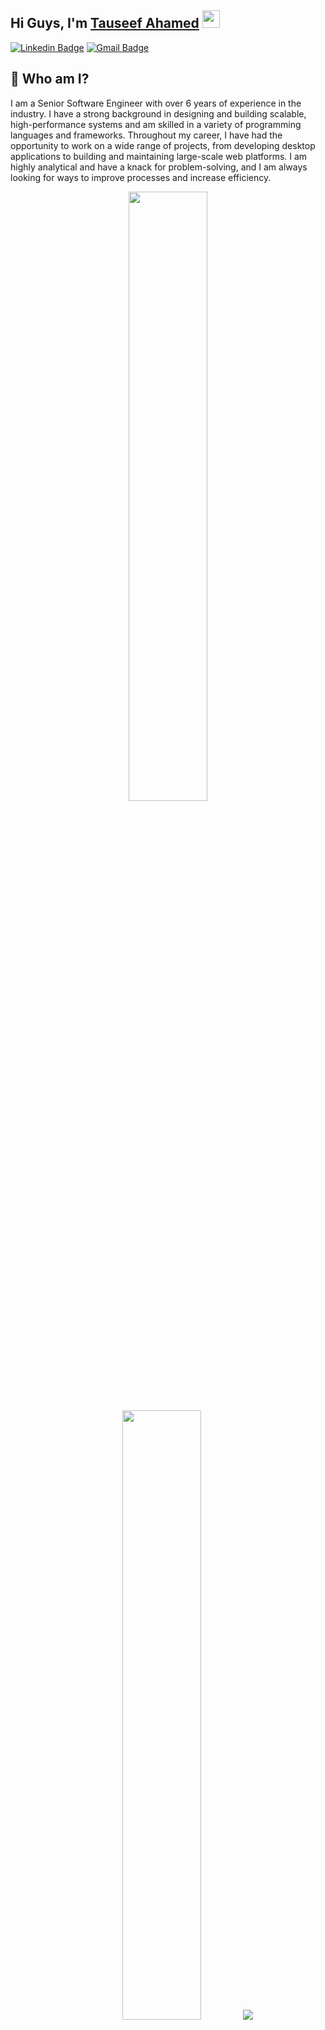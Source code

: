## Hi Guys, I'm [Tauseef Ahamed](https://lk.linkedin.com/in/tauseef-zc) <img src="https://media.giphy.com/media/hvRJCLFzcasrR4ia7z/giphy.gif" width="28px" height="28px">

[![Linkedin Badge](https://img.shields.io/badge/-tauseefzc-blue?style=flat-square&logo=Linkedin&logoColor=white&link=https://www.linkedin.com/in/tauseef-zc)](https://lk.linkedin.com/in/tauseef-zc) [![Gmail Badge](https://img.shields.io/badge/-tauseef.offl@gmail.com-c14438?style=flat-square&logo=Gmail&logoColor=white&link=mailto:tauseef.offl@gmail.com)](mailto:tauseef.offl@gmail.com)

## 🤵 Who am I?

I am a Senior Software Engineer with over 6 years of experience in the industry. I have a strong background in designing and building scalable, high-performance systems and am skilled in a variety of programming languages and frameworks. Throughout my career, I have had the opportunity to work on a wide range of projects, from developing desktop applications to building and maintaining large-scale web platforms. I am highly analytical and have a knack for problem-solving, and I am always looking for ways to improve processes and increase efficiency.


<p align="center">
  <img height="50%" width="auto" src ="https://github-readme-stats.vercel.app/api?username=tauseef-zc&show_icons=true&count_private=true&theme=darcula&hide_border=true&hide=issues,contribs&bg_color=00000000">
  <img height="50%" width="auto" src ="https://github-readme-stats.vercel.app/api/top-langs/?username=tauseef-zc&layout=compact&hide_border=true&theme=darcula&bg_color=00000000&langs_count=6">
  <img src ="https://github-readme-streak-stats.herokuapp.com?user=tauseef-zc&theme=darcula&hide_border=true&background=FFFFFF00">
  <br>
</p>



<!--
**tauseef-zc/tauseef-zc** is a ✨ _special_ ✨ repository because its `README.md` (this file) appears on your GitHub profile.

Here are some ideas to get you started:

- 🔭 I’m currently working on ...
- 🌱 I’m currently learning ...
- 👯 I’m looking to collaborate on ...
- 🤔 I’m looking for help with ...
- 💬 Ask me about ...
- 📫 How to reach me: ...
- 😄 Pronouns: ...
- ⚡ Fun fact: ...
-->
